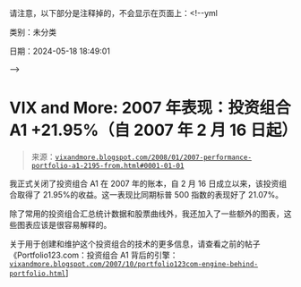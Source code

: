 请注意，以下部分是注释掉的，不会显示在页面上：<!--yml

类别：未分类

日期：2024-05-18 18:49:01

-->

# VIX and More: 2007 年表现：投资组合 A1 +21.95%（自 2007 年 2 月 16 日起）

> 来源：[`vixandmore.blogspot.com/2008/01/2007-performance-portfolio-a1-2195-from.html#0001-01-01`](http://vixandmore.blogspot.com/2008/01/2007-performance-portfolio-a1-2195-from.html#0001-01-01)

我正式关闭了投资组合 A1 在 2007 年的账本，自 2 月 16 日成立以来，该投资组合取得了 21.95%的收益。这一表现比同期标普 500 指数的表现好了 21.07%。

除了常用的投资组合汇总统计数据和股票曲线外，我还加入了一些额外的图表，这些图表应该是很容易解释的。

关于用于创建和维护这个投资组合的技术的更多信息，请查看之前的帖子《Portfolio123.com：投资组合 A1 背后的引擎：[`vixandmore.blogspot.com/2007/10/portfolio123com-engine-behind-portfolio.html`](http://vixandmore.blogspot.com/2007/10/portfolio123com-engine-behind-portfolio.html)]
